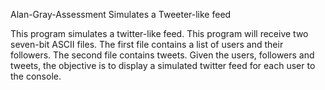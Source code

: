 Alan-Gray-Assessment
Simulates a Tweeter-like feed

This program simulates a twitter-like feed. 
This program will receive two seven-bit ASCII files. 
The first file contains a list of users and their followers. 
The second file contains tweets. 
Given the users, followers and tweets, the objective is to display a simulated twitter feed for each user to the
console.


